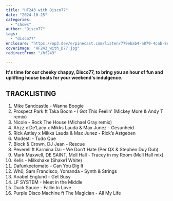 ```yaml
---
title: "HF243 with Disco77"
date: "2024-10-25"
categories:
  - "shows"
author: "Disco77"
tags:
  - "disco77"
enclosure: "https://op3.dev/e/pinecast.com/listen/779ebab4-a879-4cab-8e45-acc994b194f6.mp3?source=rss&ext=asset.mp3 79018974 audio/mpeg"
coverImage: "HF243_with_D77.jpg"
redirectFrom: "/hf243"

---
```


**It's time for our cheeky chappy, Disco77, to bring you an hour of fun and uplifting house beats for your weekend's indulgence.**

## TRACKLISTING

1) Mike Sandcastle - Wanna Boogie
2) Prospect Park ft Taka Boom - I Got This Feelin’ (Mickey More & Andy T remix)
3) Nicole - Rock The House (Michael Gray remix)
4) Ahzz x De’Lacy x Mikks Lauda & Max Junez - Gesunheid
5) Rick Astley x Mikks Lauda & Max Junez - Rick’s Astgeben
6) Modesti - Tudo Que
7) Block & Crown, DJ Jean - Rescue
8) Peverell ft Karmina Dai - We Don’t Hate (Per QX & Stephen Duy Dub)
9) Mark Maxwell, DE SAINT, Mell Hall - Tracey in my Room (Mell Hall mix)
10) Kelis - Milkshake (Shake1 White)
11) Dafunkeetomato - Can You Dig It
12) Wh0, Sam Frandisco, Yomanda - Synth & Strings
13) Anabel Englund - Get Busy
14) LF SYSTEM - Meet in the Middle
15) Duck Sauce - Fallin In Love
16) Purple Disco Machine ft The Magician - All My Life
